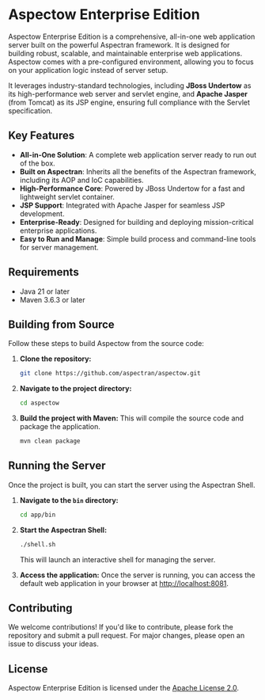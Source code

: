 # Aspectow Enterprise Edition

Aspectow Enterprise Edition is a comprehensive, all-in-one web application server built on the powerful Aspectran framework. It is designed for building robust, scalable, and maintainable enterprise web applications. Aspectow comes with a pre-configured environment, allowing you to focus on your application logic instead of server setup.

It leverages industry-standard technologies, including **JBoss Undertow** as its high-performance web server and servlet engine, and **Apache Jasper** (from Tomcat) as its JSP engine, ensuring full compliance with the Servlet specification.

## Key Features

- **All-in-One Solution**: A complete web application server ready to run out of the box.
- **Built on Aspectran**: Inherits all the benefits of the Aspectran framework, including its AOP and IoC capabilities.
- **High-Performance Core**: Powered by JBoss Undertow for a fast and lightweight servlet container.
- **JSP Support**: Integrated with Apache Jasper for seamless JSP development.
- **Enterprise-Ready**: Designed for building and deploying mission-critical enterprise applications.
- **Easy to Run and Manage**: Simple build process and command-line tools for server management.

## Requirements

- Java 21 or later
- Maven 3.6.3 or later

## Building from Source

Follow these steps to build Aspectow from the source code:

1.  **Clone the repository:**
    ```sh
    git clone https://github.com/aspectran/aspectow.git
    ```

2.  **Navigate to the project directory:**
    ```sh
    cd aspectow
    ```

3.  **Build the project with Maven:**
    This will compile the source code and package the application.
    ```sh
    mvn clean package
    ```

## Running the Server

Once the project is built, you can start the server using the Aspectran Shell.

1.  **Navigate to the `bin` directory:**
    ```sh
    cd app/bin
    ```

2.  **Start the Aspectran Shell:**
    ```sh
    ./shell.sh
    ```
    This will launch an interactive shell for managing the server.

3.  **Access the application:**
    Once the server is running, you can access the default web application in your browser at [http://localhost:8081](http://localhost:8081).

## Contributing

We welcome contributions! If you'd like to contribute, please fork the repository and submit a pull request. For major changes, please open an issue to discuss your ideas.

## License

Aspectow Enterprise Edition is licensed under the [Apache License 2.0](LICENSE.txt).

